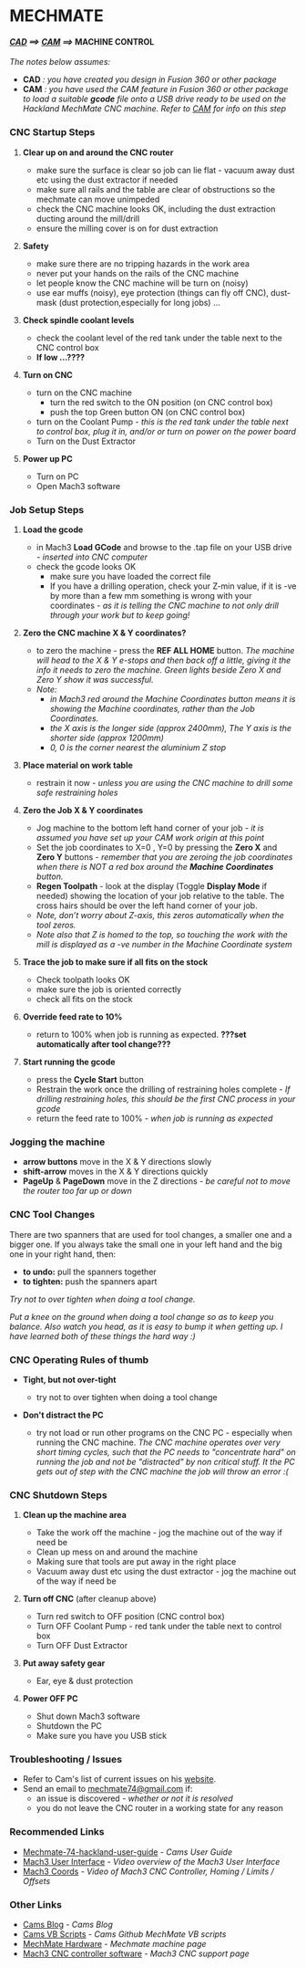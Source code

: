 # MECHMATE
#### *[CAD](CAD.md) ==> [CAM](CAM.md) ==>* MACHINE CONTROL

 *The notes below assumes:*
* __CAD__ *: you have created you design in Fusion 360 or other package*
* __CAM__ *: you have used the CAM feature in Fusion 360 or other package to load a suitable __gcode__ file onto a USB drive ready to be used on the Hackland MechMate CNC machine. Refer to [CAM](CAM.md) for info on this step*

### CNC Startup Steps
1. __Clear up on and around the CNC router__
    * make sure the surface is clear so job can lie flat - vacuum away dust etc using the dust extractor if needed
    * make sure all rails and the table are clear of obstructions so the mechmate can move unimpeded
    * check the CNC machine looks OK, including the dust extraction ducting around the mill/drill
    * ensure the milling cover is on for dust extraction

2. __Safety__
    * make sure there are no tripping hazards in the work area
    * never put your hands on the rails of the CNC machine
    * let people know the CNC machine will be turn on (noisy)
    * use ear muffs (noisy), eye protection (things can fly off CNC), dust-mask (dust protection,especially for long jobs) …

3. __Check spindle coolant levels__
    * check the coolant level of the red tank under the table next to the CNC control box
    * __If low ...????__

4. __Turn on CNC__
    * turn on the CNC machine
      * turn the red switch to the ON position (on CNC control box)
      * push the top Green button ON (on CNC control box)
    * turn on the Coolant Pump *- this is the red tank under the table next to control box, plug it in, and/or or turn on power on the power board*
    * Turn on the Dust Extractor

5. __Power up PC__
    * Turn on PC
    * Open Mach3 software

### Job Setup Steps
1. __Load the gcode__
    * in Mach3 __Load GCode__ and browse to the .tap file on your USB drive *- inserted into CNC computer*
    * check the gcode looks OK
      * make sure you have loaded the correct file
      * If you have a drilling operation, check your Z-min value, if it is -ve by more than a few mm something is wrong with your coordinates *- as it is telling the CNC machine to not only drill through your work but to keep going!*

2. __Zero the CNC machine X & Y coordinates?__
    * to zero the machine - press the __REF ALL HOME__ button.
    *The machine will head to the X & Y e-stops and then back off a little, giving it the info it needs to zero the machine. Green lights beside Zero X and Zero Y show it was successful.*
    * *Note:*
      * *in Mach3 red around the Machine Coordinates button means it is showing the Machine coordinates, rather than the Job Coordinates.*
      * *the X axis is the longer side (approx 2400mm), The Y axis is the shorter side (approx 1200mm)*
      * *0, 0 is the corner nearest the aluminium Z stop*

3. __Place material on work table__
    * restrain it now - *unless you are using the CNC machine to drill some safe restraining holes*

4. __Zero the Job X & Y coordinates__
    * Jog machine to the bottom left hand corner of your job *- it is assumed you have set up your CAM work origin at this point*
    * Set the job coordinates to X=0 , Y=0 by pressing the __Zero X__ and __Zero Y__ buttons - *remember that you are zeroing the job coordinates when there is NOT a red box around the __Machine Coordinates__ button.*
    * __Regen Toolpath__ - look at the display (Toggle __Display Mode__ if needed) showing the location of your job relative to the table. The cross hairs should be over the left hand corner of your job.
    * *Note, don’t worry about Z-axis, this zeros automatically when the tool zeros.*
    * *Note also that Z is homed to the top, so touching the work with the mill is displayed as a -ve number in the Machine Coordinate system*

5. __Trace the job to make sure if all fits on the stock__
    * Check toolpath looks OK
    * make sure the job is oriented correctly
    * check all fits on the stock

6. __Override feed rate to 10%__
    * return to 100% when job is running as expected.  __???set automatically after tool change???__

7. __Start running the gcode__
    * press the __Cycle Start__ button
    * Restrain the work once the drilling of restraining holes complete *- If drilling restraining holes, this should be the first CNC process in your gcode*
    * return the feed rate to 100% *- when job is running as expected*

### Jogging the machine
* __arrow buttons__ move in the X & Y directions slowly
* __shift-arrow__ moves in the X & Y directions quickly
* __PageUp__ & __PageDown__ move in the Z directions *- be careful not to move the router too far up or down*

### CNC Tool Changes
There are two spanners that are used for tool changes, a smaller one and a bigger one.  If you always take the small one in your left hand and the big one in your right hand, then:
* __to undo:__ pull the spanners together
* __to tighten:__ push the spanners apart

*Try not to over tighten when doing a tool change.*

*Put a knee on the ground when doing a tool change so as to keep you balance. Also watch you head, as it is easy to bump it when getting up. I have learned both of these things the hard way :)*



### CNC Operating Rules of thumb
* __Tight, but not over-tight__
    *  try not to over tighten when doing a tool change

* __Don't distract the PC__
    * try not load or run other programs on the CNC PC - especially when running the CNC machine. *The CNC machine operates over very short timing cycles, such that the PC needs to "concentrate hard" on running the job and not be "distracted" by non critical stuff. It the PC gets out of step with the CNC machine the job will throw an error :(*




### CNC Shutdown Steps
1. __Clean up the machine area__
    * Take the work off the machine - jog the machine out of the way if need be
    * Clean up mess on and around the machine
    * Making sure that tools are put away in the right place
    * Vacuum away dust etc using the dust extractor - jog the machine out of the way if need be

2. __Turn off CNC__ (after cleanup above)
    * Turn red switch to OFF position (CNC control box)
    * Turn OFF Coolant Pump - red tank under the table next to control box
    * Turn OFF Dust Extractor

3. __Put away safety gear__
    * Ear, eye & dust protection

4. __Power OFF PC__
    * Shut down Mach3 software
    * Shutdown the PC
    * Make sure you have you USB stick

### Troubleshooting / Issues
* Refer to Cam's list of current issues on his [website](https://hackingismakingisengineering.wordpress.com/mechmate-74-hackland-user-guide/#troubleshooting).
* Send an email to <mechmate74@gmail.com> if:
  * an issue is discovered *- whether or not it is resolved*
  * you do not leave the CNC router in a working state for any reason

### Recommended Links
* [Mechmate-74-hackland-user-guide](https://hackingismakingisengineering.wordpress.com/mechmate-74-hackland-user-guide/) *- Cams User Guide*
* [Mach3 User Interface](https://www.youtube.com/watch?v=08qK4NfnXqA) *- Video overview of the Mach3 User Interface*
* [Mach3 Coords](https://youtu.be/ACx64oWwbMc) *- Video of Mach3 CNC Controller, Homing / Limits / Offsets*

### Other Links
* [Cams Blog](https://hackingismakingisengineering.wordpress.com/) *- Cams Blog*
* [Cams VB Scripts](https://github.com/cstewart000/HME_Mach3) *- Cams Github MechMate VB scripts*
* [MechMate Hardware](http://www.mechmate.com/) *- Mechmate machine page*
* [Mach3 CNC controller software](http://www.machsupport.com/software/mach3/) *- Mach3 CNC support page*
